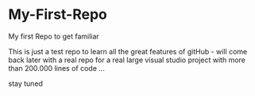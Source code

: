 # My-First-Repo
My first Repo to get familiar

This is just a test repo to learn all the great features of gitHub - will come back later with a real repo for a real large
visual studio project with more than 200.000 lines of code ...


stay tuned

